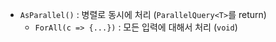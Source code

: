 - `AsParallel()` : 병렬로 동시에 처리 (`ParallelQuery<T>`를 return)
  - `ForAll(c => {...})` : 모든 입력에 대해서 처리 (`void`)

  